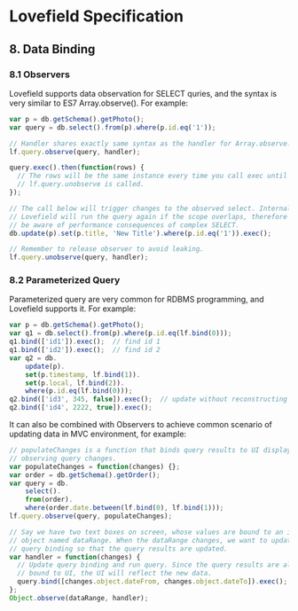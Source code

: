 # Lovefield Specification

## 8. Data Binding

### 8.1 Observers

Lovefield supports data observation for SELECT quries, and the syntax is very
similar to ES7 Array.observe(). For example:

```js
var p = db.getSchema().getPhoto();
var query = db.select().from(p).where(p.id.eq('1'));

// Handler shares exactly same syntax as the handler for Array.observe.
lf.query.observe(query, handler);

query.exec().then(function(rows) {
  // The rows will be the same instance every time you call exec until
  // lf.query.unobserve is called.
});

// The call below will trigger changes to the observed select. Internally
// Lovefield will run the query again if the scope overlaps, therefore please
// be aware of performance consequences of complex SELECT.
db.update(p).set(p.title, 'New Title').where(p.id.eq('1')).exec();

// Remember to release observer to avoid leaking.
lf.query.unobserve(query, handler);
```

### 8.2 Parameterized Query

Parameterized query are very common for RDBMS programming, and Lovefield
supports it. For example:

```js
var p = db.getSchema().getPhoto();
var q1 = db.select().from(p).where(p.id.eq(lf.bind(0)));
q1.bind(['id1']).exec();  // find id 1
q1.bind(['id2']).exec();  // find id 2
var q2 = db.
    update(p).
    set(p.timestamp, lf.bind(1)).
    set(p.local, lf.bind(2)).
    where(p.id.eq(lf.bind(0)));
q2.bind(['id3', 345, false]).exec();  // update without reconstructing query.
q2.bind(['id4', 2222, true]).exec();
```

It can also be combined with Observers to achieve common scenario of updating
data in MVC environment, for example:

```js
// populateChanges is a function that binds query results to UI display by
// observing query changes.
var populateChanges = function(changes) {};
var order = db.getSchema().getOrder();
var query = db.
    select().
    from(order).
    where(order.date.between(lf.bind(0), lf.bind(1)));
lf.query.observe(query, populateChanges);

// Say we have two text boxes on screen, whose values are bound to an in-memory
// object named dataRange. When the dataRange changes, we want to update the
// query binding so that the query results are updated.
var handler = function(changes) {
  // Update query binding and run query. Since the query results are already
  // bound to UI, the UI will reflect the new data.
  query.bind([changes.object.dateFrom, changes.object.dateTo]).exec();
};
Object.observe(dataRange, handler);
```
